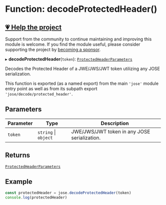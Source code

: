 # Function: decodeProtectedHeader()

## [💗 Help the project](https://github.com/sponsors/panva)

Support from the community to continue maintaining and improving this module is welcome. If you find the module useful, please consider supporting the project by [becoming a sponsor](https://github.com/sponsors/panva).

▸ **decodeProtectedHeader**(`token`): [`ProtectedHeaderParameters`](../type-aliases/ProtectedHeaderParameters.md)

Decodes the Protected Header of a JWE/JWS/JWT token utilizing any JOSE serialization.

This function is exported (as a named export) from the main `'jose'` module entry point as well
as from its subpath export `'jose/decode/protected_header'`.

## Parameters

| Parameter | Type | Description |
| ------ | ------ | ------ |
| `token` | `string` \| `object` | JWE/JWS/JWT token in any JOSE serialization. |

## Returns

[`ProtectedHeaderParameters`](../type-aliases/ProtectedHeaderParameters.md)

## Example

```js
const protectedHeader = jose.decodeProtectedHeader(token)
console.log(protectedHeader)
```
